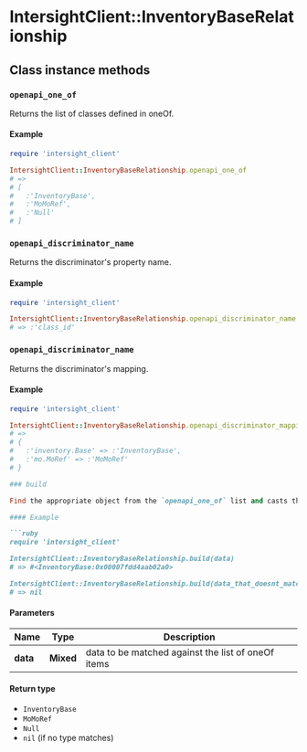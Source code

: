 # IntersightClient::InventoryBaseRelationship

## Class instance methods

### `openapi_one_of`

Returns the list of classes defined in oneOf.

#### Example

```ruby
require 'intersight_client'

IntersightClient::InventoryBaseRelationship.openapi_one_of
# =>
# [
#   :'InventoryBase',
#   :'MoMoRef',
#   :'Null'
# ]
```

### `openapi_discriminator_name`

Returns the discriminator's property name.

#### Example

```ruby
require 'intersight_client'

IntersightClient::InventoryBaseRelationship.openapi_discriminator_name
# => :'class_id'
```

### `openapi_discriminator_name`

Returns the discriminator's mapping.

#### Example

```ruby
require 'intersight_client'

IntersightClient::InventoryBaseRelationship.openapi_discriminator_mapping
# =>
# {
#   :'inventory.Base' => :'InventoryBase',
#   :'mo.MoRef' => :'MoMoRef'
# }

### build

Find the appropriate object from the `openapi_one_of` list and casts the data into it.

#### Example

```ruby
require 'intersight_client'

IntersightClient::InventoryBaseRelationship.build(data)
# => #<InventoryBase:0x00007fdd4aab02a0>

IntersightClient::InventoryBaseRelationship.build(data_that_doesnt_match)
# => nil
```

#### Parameters

| Name | Type | Description |
| ---- | ---- | ----------- |
| **data** | **Mixed** | data to be matched against the list of oneOf items |

#### Return type

- `InventoryBase`
- `MoMoRef`
- `Null`
- `nil` (if no type matches)


